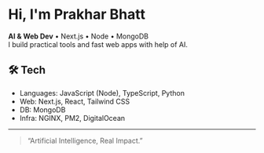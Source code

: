 # Hi, I'm Prakhar Bhatt

**AI & Web Dev** • Next.js • Node • MongoDB  
I build practical tools and fast web apps with help of AI.

## 🛠️ Tech
- Languages: JavaScript (Node), TypeScript, Python
- Web: Next.js, React, Tailwind CSS
- DB: MongoDB
- Infra: NGINX, PM2, DigitalOcean

---
> “Artificial Intelligence, Real Impact.”
